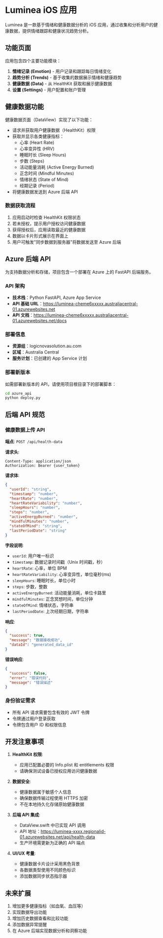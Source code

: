 # Luminea iOS 应用

Luminea 是一款基于情绪和健康数据分析的 iOS 应用，通过收集和分析用户的健康数据，提供情绪跟踪和健康状况趋势分析。

## 功能页面

应用包含四个主要功能模块：

1. **情绪记录 (Emotion)** - 用户记录和跟踪每日情绪变化
2. **趋势分析 (Trends)** - 基于收集的数据展示情绪和健康趋势
3. **健康数据 (Data)** - 从 HealthKit 获取和展示健康数据
4. **设置 (Settings)** - 用户配置和账户管理

## 健康数据功能

健康数据页面（DataView）实现了以下功能：

- 请求并获取用户健康数据（HealthKit）权限
- 获取并显示各类健康指标：
  - 心率 (Heart Rate)
  - 心率变异性 (HRV)
  - 睡眠时长 (Sleep Hours)
  - 步数 (Steps)
  - 活动能量消耗 (Active Energy Burned)
  - 正念时间 (Mindful Minutes)
  - 情绪状态 (State of Mind)
  - 经期记录 (Period)
- 将健康数据发送到 Azure 后端 API

### 数据获取流程

1. 应用启动时检查 HealthKit 权限状态
2. 若未授权，提示用户授权访问健康数据
3. 获得授权后，应用读取最近的健康数据
4. 数据以卡片形式展示在界面上
5. 用户可触发"同步数据到服务器"将数据发送至 Azure 后端

## Azure 后端 API

为支持数据分析和存储，项目包含一个部署在 Azure 上的 FastAPI 后端服务。

### API 架构

- **技术栈**：Python FastAPI, Azure App Service
- **API 基础 URL**：https://luminea-cheme6xxxxx.australiacentral-01.azurewebsites.net
- **API 文档**：https://luminea-cheme6xxxxx.australiacentral-01.azurewebsites.net/docs

### 部署信息

- **资源组**：logicnovasolution.au.com
- **区域**：Australia Central
- **服务计划**：已创建的 App Service 计划

### 部署新版本

如需部署新版本的 API，请使用项目根目录下的部署脚本：

```bash
cd azure_api
python deploy.py
```

## 后端 API 规范

### 健康数据上传 API

**端点**: `POST /api/health-data`

**请求头**:

```
Content-Type: application/json
Authorization: Bearer {user_token}
```

**请求体**:

```json
{
  "userId": "string",
  "timestamp": "number",
  "heartRate": "number",
  "heartRateVariability": "number",
  "sleepHours": "number",
  "steps": "number",
  "activeEnergyBurned": "number",
  "mindfulMinutes": "number",
  "stateOfMind": "string",
  "lastPeriodDate": "string"
}
```

**字段说明**:

- `userId`: 用户唯一标识
- `timestamp`: 数据记录时间戳（Unix 时间戳，秒）
- `heartRate`: 心率，单位 BPM
- `heartRateVariability`: 心率变异性，单位毫秒(ms)
- `sleepHours`: 睡眠时长，单位小时
- `steps`: 步数，整数
- `activeEnergyBurned`: 活动能量消耗，单位卡路里
- `mindfulMinutes`: 正念冥想时间，单位分钟
- `stateOfMind`: 情绪状态，字符串
- `lastPeriodDate`: 上次经期日期，字符串

**响应**:

```json
{
  "success": true,
  "message": "数据接收成功",
  "dataId": "generated_data_id"
}
```

**错误响应**:

```json
{
  "success": false,
  "error": "错误代码",
  "message": "错误描述"
}
```

### 身份验证需求

- 所有 API 请求需要包含有效的 JWT 令牌
- 令牌通过用户登录获取
- 令牌包含用户 ID 和权限信息

## 开发注意事项

1. **HealthKit 权限**:

   - 应用已配置必要的 Info.plist 和 entitlements 权限
   - 请确保测试设备已授权应用访问健康数据

2. **数据安全**:

   - 健康数据属于敏感个人信息
   - 确保数据传输过程使用 HTTPS 加密
   - 不在本地持久化存储原始健康数据

3. **后端 API 集成**:

   - DataView.swift 中已实现 API 调用
   - API 地址：https://luminea-xxxx.regionalid-01.azurewebsites.net/api/health-data
   - 生产环境需更新为正确的 API 端点

4. **UI/UX 考量**:
   - 健康数据卡片设计采用黑色背景
   - 各数据类型使用不同颜色标识
   - 添加数据同步状态指示器

## 未来扩展

1. 增加更多健康指标（如血氧、血压等）
2. 实现数据导出功能
3. 增加历史数据查看和比较功能
4. 添加数据异常提醒
5. 在 Azure 后端实现数据分析和洞察功能
